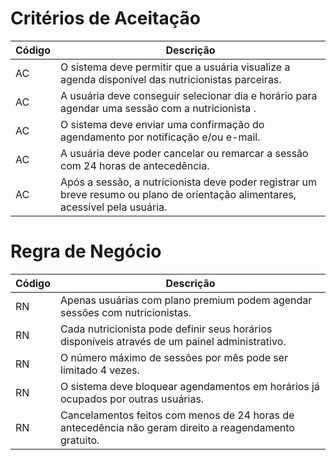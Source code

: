 # Critérios de Aceitação
| Código | Descrição |
|------- |---------- |
| AC | O sistema deve permitir que a usuária visualize a agenda disponível das nutricionistas parceiras. |
| AC | A usuária deve conseguir selecionar dia e horário para agendar uma sessão com a nutricionista . |
| AC | O sistema deve enviar uma confirmação do agendamento por notificação e/ou e-mail. |
| AC | A usuária deve poder cancelar ou remarcar a sessão com 24 horas de antecedência. |
| AC | Após a sessão, a nutricionista deve poder registrar um breve resumo ou plano de orientação alimentares, acessível pela usuária. |

# Regra de Negócio 
| Código | Descrição |
|------- |---------- |
| RN | Apenas usuárias com plano premium podem agendar sessões com nutricionistas. |
| RN | Cada nutricionista pode definir seus horários disponíveis através de um painel administrativo. |
| RN | O número máximo de sessões por mês pode ser limitado 4 vezes. |
| RN | O sistema deve bloquear agendamentos em horários já ocupados por outras usuárias. |
| RN | Cancelamentos feitos com menos de 24 horas de antecedência não geram direito a reagendamento gratuito. |
